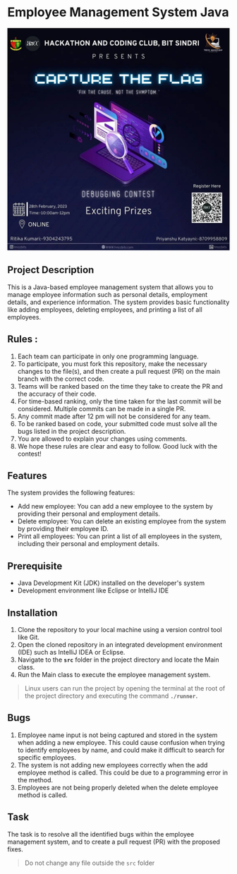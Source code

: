 # Employee Management System Java

![ctf.jpeg](Images/ctf.jpeg)

## Project Description

This is a Java-based employee management system that allows you to manage employee information such as personal details, employment details, and experience information. The system provides basic functionality like adding employees, deleting employees, and printing a list of all employees.

## Rules :

1. Each team can participate in only one programming language.
2. To participate, you must fork this repository, make the necessary
changes to the file(s), and then create a pull request (PR) on the main
branch with the correct code.
3. Teams will be ranked based on the time they take to create the PR and the accuracy of their code.
4. For time-based ranking, only the time taken for the last commit will be considered. Multiple commits can be made in a single PR.
5. Any commit made after 12 pm will not be considered for any team.
6. To be ranked based on code, your submitted code must solve all the bugs listed in the project description.
7. You are allowed to explain your changes using comments.
8. We hope these rules are clear and easy to follow. Good luck with the contest!

## **Features**

The system provides the following features:

- Add new employee: You can add a new employee to the system by providing their personal and employment details.
- Delete employee: You can delete an existing employee from the system by providing their employee ID.
- Print all employees: You can print a list of all employees in the system, including their personal and employment details.

## Prerequisite

- Java Development Kit (JDK) installed on the developer's system
- Development environment like Eclipse or IntelliJ IDE

## Installation

1. Clone the repository to your local machine using a version control tool like Git.
2. Open the cloned repository in an integrated development environment (IDE) such as IntelliJ IDEA or Eclipse.
3. Navigate to the **`src`** folder in the project directory and locate the Main class.
4. Run the Main class to execute the employee management system.

> Linux users can run the project by opening the terminal at the root of the project directory and executing the command **`./runner`.**
> 

## Bugs

1. Employee name input is not being captured and stored in the system when adding a new employee. This could cause confusion when trying to identify employees by name, and could make it difficult to search for specific employees.
2. The system is not adding new employees correctly when the add employee method is called. This could be due to a programming error in the method.
3. Employees are not being properly deleted when the delete employee method is called.

## Task

The task is to resolve all the identified bugs within the employee management system, and to create a pull request (PR) with the proposed fixes.

> Do not change any file outside the `src` folder
>